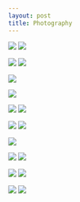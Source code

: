 ```yaml
---
layout: post
title: Photography
---
```


![](https://kyragunluk.github.io/images/flames.jpg)
![](https://kyragunluk.github.io/images/port2.png)


![](https://kyragunluk.github.io/images/port1.png)
![](https://kyragunluk.github.io/images/port3.png)








![](https://kyragunluk.github.io/images/print5.png)








![](https://kyragunluk.github.io/images/print3.png)








![](https://kyragunluk.github.io/images/print1.png)
![](https://kyragunluk.github.io/images/print16.png)








![](https://kyragunluk.github.io/images/print8.png)
![](https://kyragunluk.github.io/images/print20.png)








![](https://kyragunluk.github.io/images/print18.png)








![](https://kyragunluk.github.io/images/port4.png)
![](https://kyragunluk.github.io/images/port7.png)









![](https://kyragunluk.github.io/images/port5.png)
![](https://kyragunluk.github.io/images/port8.png)








![](https://kyragunluk.github.io/images/port6.png)
![](https://kyragunluk.github.io/images/port9.png)
